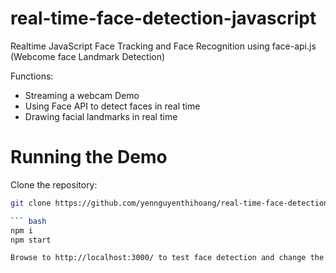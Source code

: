 # real-time-face-detection-javascript
Realtime JavaScript Face Tracking and Face Recognition using face-api.js (Webcome face Landmark Detection)

Functions:
- Streaming a webcam Demo
- Using Face API to detect faces in real time
- Drawing facial landmarks in real time

# Running the Demo

Clone the repository:

``` bash
git clone https://github.com/yennguyenthihoang/real-time-face-detection-javascript

``` bash
npm i
npm start

Browse to http://localhost:3000/ to test face detection and change the color of the lips.
